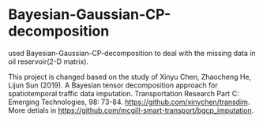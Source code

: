 # Bayesian-Gaussian-CP-decomposition
used Bayesian-Gaussian-CP-decomposition to deal with the missing data in oil reservoir(2-D matrix).

This project is changed based on the study of Xinyu Chen, Zhaocheng He, Lijun Sun (2019). A Bayesian tensor decomposition approach for spatiotemporal traffic data imputation. Transportation Research Part C: Emerging Technologies, 98: 73-84. https://github.com/xinychen/transdim. More detials in https://github.com/mcgill-smart-transport/bgcp_imputation.
